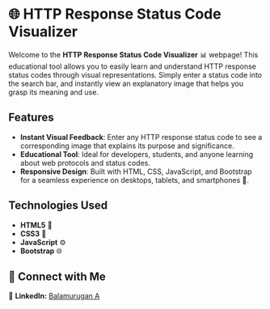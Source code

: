# 🌐 HTTP Response Status Code Visualizer

Welcome to the **HTTP Response Status Code Visualizer** 📊 webpage! This educational tool allows you to easily learn and understand HTTP response status codes through visual representations. Simply enter a status code into the search bar, and instantly view an explanatory image that helps you grasp its meaning and use.

## Features

- **Instant Visual Feedback**: Enter any HTTP response status code to see a corresponding image that explains its purpose and significance.
- **Educational Tool**: Ideal for developers, students, and anyone learning about web protocols and status codes.
- **Responsive Design**: Built with HTML, CSS, JavaScript, and Bootstrap for a seamless experience on desktops, tablets, and smartphones 📱.
   
## Technologies Used

- **HTML5** 📄
- **CSS3** 🎨
- **JavaScript** ⚙️
- **Bootstrap** 🌐

## 🤝 Connect with Me

💼 **LinkedIn:** [Balamurugan A](https://www.linkedin.com/in/balamurugan-a/)<br>

